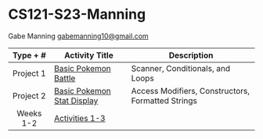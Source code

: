 # CS121-S23-Manning

Gabe Manning
gabemanning10@gmail.com


| Type + # | Activity Title | Description |
| :----: | ------ | ----------- |
| Project 1 | [Basic Pokemon Battle](https://github.com/Gabe-Manning/CS121-S23-Manning/tree/main/Main/Project1/src)   |Scanner, Conditionals, and Loops|
| Project 2 | [Basic Pokemon Stat Display](https://github.com/Gabe-Manning/CS121-S23-Manning/tree/main/Main/Project2/src)   |Access Modifiers, Constructors, Formatted Strings|
| Weeks 1-2 | [Activities 1-3](CS121-S23-Manning/Main/CS121Activities/src/week2/) | 

